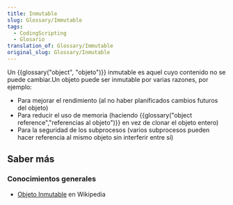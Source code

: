 ```yaml
---
title: Inmutable
slug: Glossary/Immutable
tags:
  - CodingScripting
  - Glosario
translation_of: Glossary/Immutable
original_slug: Glossary/Inmutable
---
```


Un {{glossary("object", "objeto")}} inmutable es aquel cuyo contenido no se puede cambiar.Un objeto puede ser inmutable por varias razones, por ejemplo:

- Para mejorar el rendimiento (al no haber planificados cambios futuros del objeto)
- Para reducir el uso de memoria (haciendo {{glossary("object reference","referencias al objeto")}} en vez de clonar el objeto entero)
- Para la seguridad de los subprocesos (varios subprocesos pueden hacer referencia al mismo objeto sin interferir entre sí)

## Saber más

### Conocimientos generales

- [Objeto Inmutable](https://es.wikipedia.org/wiki/Objeto_inmutable) en Wikipedia
